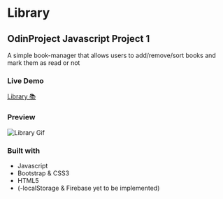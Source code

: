 
#  Library
## OdinProject Javascript Project 1

 A simple book-manager that allows users to add/remove/sort books and mark them as read or not

### Live Demo
[Library 📚](https://sorphil.github.io/Library/)   

### Preview
![Library Gif](https://media.giphy.com/media/NBJ83DkZelbq4FgE2K/giphy.gif)  

### Built with
* Javascript
* Bootstrap & CSS3
* HTML5
* (-localStorage & Firebase yet to be implemented)


